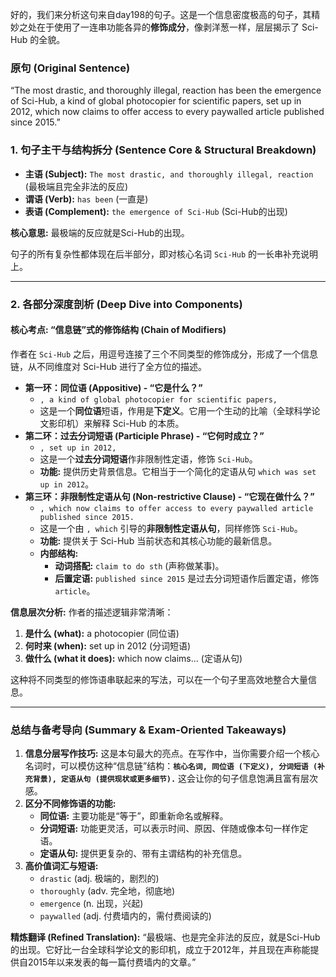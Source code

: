 好的，我们来分析这句来自day198的句子。这是一个信息密度极高的句子，其精妙之处在于使用了一连串功能各异的**修饰成分**，像剥洋葱一样，层层揭示了 Sci-Hub 的全貌。

### **原句 (Original Sentence)**

“The most drastic, and thoroughly illegal, reaction has been the emergence of Sci-Hub, a kind of global photocopier for scientific papers, set up in 2012, which now claims to offer access to every paywalled article published since 2015.”

### **1. 句子主干与结构拆分 (Sentence Core & Structural Breakdown)**

- **主语 (Subject):** `The most drastic, and thoroughly illegal, reaction` (最极端且完全非法的反应)
- **谓语 (Verb):** `has been` (一直是)
- **表语 (Complement):** `the emergence of Sci-Hub` (Sci-Hub的出现)

**核心意思:** 最极端的反应就是Sci-Hub的出现。

句子的所有复杂性都体现在后半部分，即对核心名词 `Sci-Hub` 的一长串补充说明上。

------

### **2. 各部分深度剖析 (Deep Dive into Components)**

#### **核心考点: “信息链”式的修饰结构 (Chain of Modifiers)**

作者在 `Sci-Hub` 之后，用逗号连接了三个不同类型的修饰成分，形成了一个信息链，从不同维度对 Sci-Hub 进行了全方位的描述。

- **第一环：同位语 (Appositive) - “它是什么？”**
  - `, a kind of global photocopier for scientific papers,`
  - 这是一个**同位语**短语，作用是**下定义**。它用一个生动的比喻（全球科学论文影印机）来解释 Sci-Hub 的本质。
- **第二环：过去分词短语 (Participle Phrase) - “它何时成立？”**
  - `, set up in 2012,`
  - 这是一个**过去分词短语**作非限制性定语，修饰 `Sci-Hub`。
  - **功能:** 提供历史背景信息。它相当于一个简化的定语从句 `which was set up in 2012`。
- **第三环：非限制性定语从句 (Non-restrictive Clause) - “它现在做什么？”**
  - `, which now claims to offer access to every paywalled article published since 2015.`
  - 这是一个由 `, which` 引导的**非限制性定语从句**，同样修饰 `Sci-Hub`。
  - **功能:** 提供关于 Sci-Hub 当前状态和其核心功能的最新信息。
  - **内部结构:**
    - **动词搭配:** `claim to do sth` (声称做某事)。
    - **后置定语:** `published since 2015` 是过去分词短语作后置定语，修饰 `article`。

**信息层次分析:** 作者的描述逻辑非常清晰：

1. **是什么 (what):** a photocopier (同位语)
2. **何时来 (when):** set up in 2012 (分词短语)
3. **做什么 (what it does):** which now claims... (定语从句)

这种将不同类型的修饰语串联起来的写法，可以在一个句子里高效地整合大量信息。

------

### **总结与备考导向 (Summary & Exam-Oriented Takeaways)**

1. **信息分层写作技巧:** 这是本句最大的亮点。在写作中，当你需要介绍一个核心名词时，可以模仿这种“信息链”结构：**`核心名词, 同位语 (下定义), 分词短语 (补充背景), 定语从句 (提供现状或更多细节).`** 这会让你的句子信息饱满且富有层次感。
2. **区分不同修饰语的功能:**
   - **同位语:** 主要功能是“等于”，即重新命名或解释。
   - **分词短语:** 功能更灵活，可以表示时间、原因、伴随或像本句一样作定语。
   - **定语从句:** 提供更复杂的、带有主谓结构的补充信息。
3. **高价值词汇与短语:**
   - `drastic` (adj. 极端的，剧烈的)
   - `thoroughly` (adv. 完全地，彻底地)
   - `emergence` (n. 出现，兴起)
   - `paywalled` (adj. 付费墙内的，需付费阅读的)

**精炼翻译 (Refined Translation):** “最极端、也是完全非法的反应，就是Sci-Hub的出现。它好比一台全球科学论文的影印机，成立于2012年，并且现在声称能提供自2015年以来发表的每一篇付费墙内的文章。”